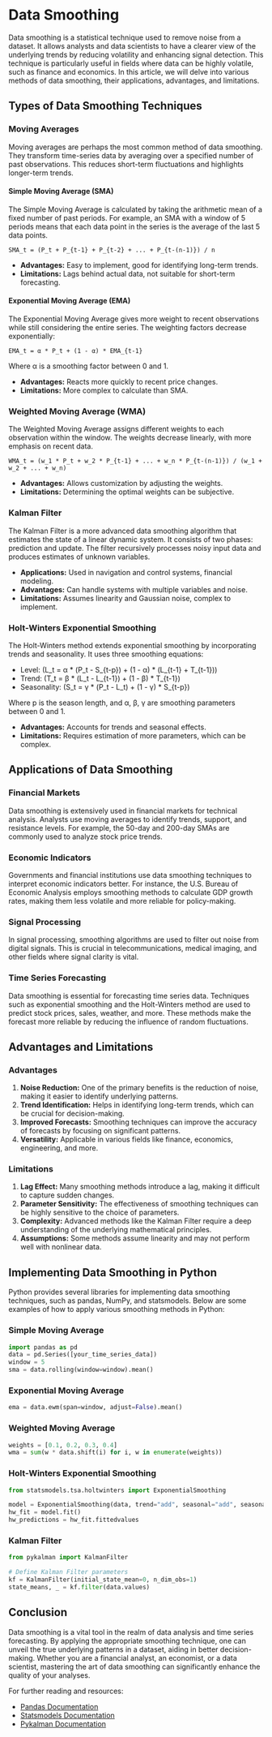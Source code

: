 # Data Smoothing

Data smoothing is a statistical technique used to remove noise from a dataset. It allows analysts and data scientists to have a clearer view of the underlying trends by reducing volatility and enhancing signal detection. This technique is particularly useful in fields where data can be highly volatile, such as finance and economics. In this article, we will delve into various methods of data smoothing, their applications, advantages, and limitations.

## Types of Data Smoothing Techniques

### Moving Averages

Moving averages are perhaps the most common method of data smoothing. They transform time-series data by averaging over a specified number of past observations. This reduces short-term fluctuations and highlights longer-term trends.

#### Simple Moving Average (SMA)

The Simple Moving Average is calculated by taking the arithmetic mean of a fixed number of past periods. For example, an SMA with a window of 5 periods means that each data point in the series is the average of the last 5 data points.

```
SMA_t = (P_t + P_{t-1} + P_{t-2} + ... + P_{t-(n-1)}) / n
```

- **Advantages:** Easy to implement, good for identifying long-term trends.
- **Limitations:** Lags behind actual data, not suitable for short-term forecasting.

#### Exponential Moving Average (EMA)

The Exponential Moving Average gives more weight to recent observations while still considering the entire series. The weighting factors decrease exponentially:

```
EMA_t = α * P_t + (1 - α) * EMA_{t-1}
```

Where α is a smoothing factor between 0 and 1.

- **Advantages:** Reacts more quickly to recent price changes.
- **Limitations:** More complex to calculate than SMA.

### Weighted Moving Average (WMA)

The Weighted Moving Average assigns different weights to each observation within the window. The weights decrease linearly, with more emphasis on recent data.

```
WMA_t = (w_1 * P_t + w_2 * P_{t-1} + ... + w_n * P_{t-(n-1)}) / (w_1 + w_2 + ... + w_n)
```

- **Advantages:** Allows customization by adjusting the weights.
- **Limitations:** Determining the optimal weights can be subjective.

### Kalman Filter

The Kalman Filter is a more advanced data smoothing algorithm that estimates the state of a linear dynamic system. It consists of two phases: prediction and update. The filter recursively processes noisy input data and produces estimates of unknown variables.

- **Applications:** Used in navigation and control systems, financial modeling.
- **Advantages:** Can handle systems with multiple variables and noise.
- **Limitations:** Assumes linearity and Gaussian noise, complex to implement.

### Holt-Winters Exponential Smoothing

The Holt-Winters method extends exponential smoothing by incorporating trends and seasonality. It uses three smoothing equations:

- Level: \(L_t = α * (P_t - S_{t-p}) + (1 - α) * (L_{t-1} + T_{t-1})\)
- Trend: \(T_t = β * (L_t - L_{t-1}) + (1 - β) * T_{t-1}\)
- Seasonality: \(S_t = γ * (P_t - L_t) + (1 - γ) * S_{t-p}\)

Where p is the season length, and α, β, γ are smoothing parameters between 0 and 1.

- **Advantages:** Accounts for trends and seasonal effects.
- **Limitations:** Requires estimation of more parameters, which can be complex.

## Applications of Data Smoothing

### Financial Markets

Data smoothing is extensively used in financial markets for technical analysis. Analysts use moving averages to identify trends, support, and resistance levels. For example, the 50-day and 200-day SMAs are commonly used to analyze stock price trends.

### Economic Indicators

Governments and financial institutions use data smoothing techniques to interpret economic indicators better. For instance, the U.S. Bureau of Economic Analysis employs smoothing methods to calculate GDP growth rates, making them less volatile and more reliable for policy-making.

### Signal Processing

In signal processing, smoothing algorithms are used to filter out noise from digital signals. This is crucial in telecommunications, medical imaging, and other fields where signal clarity is vital.

### Time Series Forecasting

Data smoothing is essential for forecasting time series data. Techniques such as exponential smoothing and the Holt-Winters method are used to predict stock prices, sales, weather, and more. These methods make the forecast more reliable by reducing the influence of random fluctuations.

## Advantages and Limitations

### Advantages

1. **Noise Reduction:** One of the primary benefits is the reduction of noise, making it easier to identify underlying patterns.
2. **Trend Identification:** Helps in identifying long-term trends, which can be crucial for decision-making.
3. **Improved Forecasts:** Smoothing techniques can improve the accuracy of forecasts by focusing on significant patterns.
4. **Versatility:** Applicable in various fields like finance, economics, engineering, and more.

### Limitations

1. **Lag Effect:** Many smoothing methods introduce a lag, making it difficult to capture sudden changes.
2. **Parameter Sensitivity:** The effectiveness of smoothing techniques can be highly sensitive to the choice of parameters.
3. **Complexity:** Advanced methods like the Kalman Filter require a deep understanding of the underlying mathematical principles.
4. **Assumptions:** Some methods assume linearity and may not perform well with nonlinear data.

## Implementing Data Smoothing in Python

Python provides several libraries for implementing data smoothing techniques, such as pandas, NumPy, and statsmodels. Below are some examples of how to apply various smoothing methods in Python:

### Simple Moving Average

```python
import pandas as pd
data = pd.Series([your_time_series_data])
window = 5
sma = data.rolling(window=window).mean()
```

### Exponential Moving Average

```python
ema = data.ewm(span=window, adjust=False).mean()
```

### Weighted Moving Average

```python
weights = [0.1, 0.2, 0.3, 0.4]
wma = sum(w * data.shift(i) for i, w in enumerate(weights))
```

### Holt-Winters Exponential Smoothing

```python
from statsmodels.tsa.holtwinters import ExponentialSmoothing

model = ExponentialSmoothing(data, trend="add", seasonal="add", seasonal_periods=12)
hw_fit = model.fit()
hw_predictions = hw_fit.fittedvalues
```

### Kalman Filter

```python
from pykalman import KalmanFilter

# Define Kalman Filter parameters
kf = KalmanFilter(initial_state_mean=0, n_dim_obs=1)
state_means, _ = kf.filter(data.values)
```

## Conclusion

Data smoothing is a vital tool in the realm of data analysis and time series forecasting. By applying the appropriate smoothing technique, one can unveil the true underlying patterns in a dataset, aiding in better decision-making. Whether you are a financial analyst, an economist, or a data scientist, mastering the art of data smoothing can significantly enhance the quality of your analyses.

For further reading and resources:
- [Pandas Documentation](https://pandas.pydata.org/docs/)
- [Statsmodels Documentation](https://www.statsmodels.org/stable/index.html)
- [Pykalman Documentation](https://pykalman.github.io/)